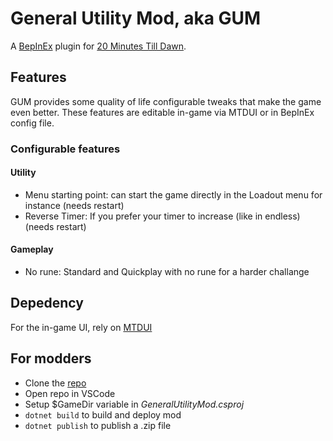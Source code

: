 # General Utility Mod, aka GUM
A [BepInEx](https://github.com/BepInEx/BepInEx/releases) plugin for [20 Minutes Till Dawn](https://store.steampowered.com/app/1966900/20_Minutes_Till_Dawn/).

## Features

GUM provides some quality of life configurable tweaks that make the game even better. These features are editable in-game via MTDUI or in BepInEx config file.

### Configurable features
#### Utility
- Menu starting point: can start the game directly in the Loadout menu for instance (needs restart)
- Reverse Timer: If you prefer your timer to increase (like in endless) (needs restart)
#### Gameplay
- No rune: Standard and Quickplay with no rune for a harder challange
## Depedency

For the in-game UI, rely on [MTDUI](https://github.com/legoandmars/MTDUI)

## For modders

- Clone the [repo](https://github.com/NeoKaios/20MTD-GeneralUtilityMod)
- Open repo in VSCode
- Setup $GameDir variable in *GeneralUtilityMod.csproj*
- ```dotnet build``` to build and deploy mod
- ```dotnet publish``` to publish a .zip file